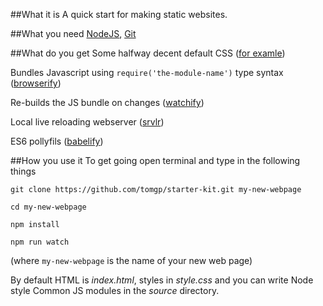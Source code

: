 ##What it is
A quick start for making static websites. 

##What you need
[NodeJS](https://nodejs.org/), [Git](https://help.github.com/articles/set-up-git/)

##What do you get
Some halfway decent default CSS ([for examle](http://www.toffeemilkshake.co.uk/starter-kit/))

Bundles Javascript using `require('the-module-name')` type syntax ([browserify](http://browserify.org/))

Re-builds the JS bundle on changes ([watchify](https://www.npmjs.com/package/watchify))

Local live reloading webserver ([srvlr](https://github.com/kavanagh/srvlr))

ES6 pollyfils ([babelify](https://github.com/babel/babelify))

##How you use it
To get going open terminal and type in the following things

`git clone https://github.com/tomgp/starter-kit.git my-new-webpage`

`cd my-new-webpage`

`npm install`

`npm run watch`

(where `my-new-webpage` is the name of your new web page)

By default HTML is _index.html_, styles in _style.css_ and you can write Node style Common JS modules in the _source_ directory.



